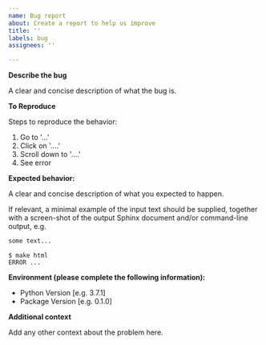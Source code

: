 ```yaml
---
name: Bug report
about: Create a report to help us improve
title: ''
labels: bug
assignees: ''

---
```


**Describe the bug**

A clear and concise description of what the bug is.

**To Reproduce**

Steps to reproduce the behavior:

1. Go to '...'
2. Click on '....'
3. Scroll down to '....'
4. See error

**Expected behavior:**

A clear and concise description of what you expected to happen.

If relevant, a minimal example of the input text should be supplied,
together with a screen-shot of the output Sphinx document and/or command-line output, e.g.

```markdown
some text...
```

```console
$ make html
ERROR ...
```

**Environment (please complete the following information):**

- Python Version [e.g. 3.7.1]
- Package Version [e.g. 0.1.0]

**Additional context**

Add any other context about the problem here.
